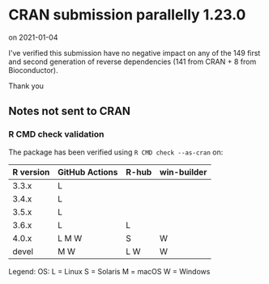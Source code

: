 # CRAN submission parallelly 1.23.0

on 2021-01-04

I've verified this submission have no negative impact on any of the 149 first and second generation of reverse dependencies (141 from CRAN + 8 from Bioconductor).

Thank you


## Notes not sent to CRAN

### R CMD check validation

The package has been verified using `R CMD check --as-cran` on:

| R version | GitHub Actions | R-hub | win-builder |
| --------- | -------------- | ----- | ----------- |
| 3.3.x     | L              |       |             |
| 3.4.x     | L              |       |             |
| 3.5.x     | L              |       |             |
| 3.6.x     | L              | L     |             |
| 4.0.x     | L M W          |     S | W           |
| devel     |   M W          | L W   | W           |

Legend: OS: L = Linux S = Solaris M = macOS W = Windows

